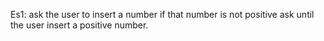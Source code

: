 Es1: 
    ask the user to insert a number if that number is not positive ask until the user insert a positive number.
